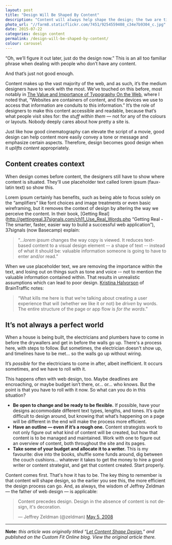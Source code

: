 ```yaml
---
layout: post
title: "Design Will Be Shaped By Content"
description: "Content will always help shape the design; the two are tied very closely. Because of this, designers should be designing “content out,” meaning starting with the content before moving to design."
photo_url: "//farm8.staticflickr.com/7451/9254559408_c34e7b9304_c.jpg"
date: 2015-07-22
categories: design content
permalink: /design-will-be-shaped-by-content/
colour: carousel
---
```


“Oh, we’ll figure it out later, just do the design now.” This is an all too familiar phrase when dealing with people who don’t have any content.

And that’s just not good enough.

Content makes up the vast majority of the web, and as such, it’s the medium designers have to work with the most. We’ve touched on this before, most notably in [The Value and Importance of Typography On the Web](writings/value-and-importance-of-typography-on-the-web "Value and Importance of Typography On the Web"), where I noted that, “Websites are containers of content, and the devices we use to access that information are conduits to this information.” It’s the role of designers to make this content accessible and readable, because that’s what people visit sites for: the _stuff within them_ — not for any of the colours or layouts. Nobody deeply cares about how pretty a site is.

Just like how good cinematography can elevate the script of a movie, good design can help content more easily convey a tone or message and emphasize certain aspects. Therefore, design becomes good design when it _uplifts content_ appropriately.

## Content creates context

When design comes before content, the designers still have to show where content is situated. They'll use placeholder text called lorem ipsum (faux-latin text) so show this.

Lorem ipsum certainly has benefits, such as being able to focus solely on the “amplifiers” like font choices and image treatments or even basic wireframing, but it removes the context of design by altering the way we perceive the content. In their book, [Getting Real](http://gettingreal.37signals.com/ch11_Use_Real_Words.php “Getting Real - The smarter, faster, easier way to build a successful web application”), 37signals (now Basecamp) explain:

> “…_lorem ipsum_ changes the way copy is viewed. It reduces text-based content to a visual design element -- a shape of text -- instead of what it should be: valuable information someone is going to have to enter and/or read.”

When we use placeholder text, we are removing the importance within the text, and losing out on things such as tone and voice -- not to mention the valuable information contained within. That results in unrealistic assumptions which can lead to poor design. [Kristina Halvorson](http://www.adaptivepath.com/ideas/death-to-lorem-ipsum-other-adventures-in-content/ "Death to Lorem Ipsum & Other Adventures in Content") of BrainTraffic notes:

> “What kills me here is that we’re talking about creating a user experience that will (whether we like it or not) be _driven_ by words. The entire structure of the page or app flow is _for the words_.”

## It’s not always a perfect world

When a house is being built, the electricians and plumbers have to come in before the drywallers and get in before the walls go up. There's a process here, with steps to follow. But sometimes, the electrician doesn't show up, and timelines have to be met… so the walls go up without wiring.

It’s _possible_ for the electricians to come in after, albeit inefficient. It occurs sometimes, and we have to roll with it.

This happens often with web design, too. Maybe deadlines are encroaching, or maybe budget isn’t there, or… or… who knows. But the point is that you have to roll with it now. So what can you do in this situation?

*   **Be open to change and be ready to be flexible.** If possible, have your designs accommodate different text types, lengths, and tones. It’s quite difficult to design around, but knowing that what’s happening on a page will be different in the end will make the process more efficient.
*   **Have an outline — even if it’s a rough one.** Content strategists work to not only figure out what kind of content will be created, but how that content is to be managed and maintained. Work with one to figure out an overview of content, both throughout the site and its pages.
*   **Take some of your budget and allocate it to a writer.** This is my favourite: dive into the books, shuffle some funds around, dig between the couch cushions… whatever it takes to get the money to hire a good writer or content strategist, and get that content created. Start properly.

Content comes first. That's how it has to be. The key thing to remember is that content will shape design, so the earlier you see this, the more efficient the design process can go. And, as always, the wisdom of Jeffrey Zeldman — the father of web design — is applicable:

<blockquote class="twitter-tweet" lang="en"><p lang="en" dir="ltr">Content precedes design. Design in the absence of content is not design, it's decoration.</p>— Jeffrey Zeldman (@zeldman) <a href="https://twitter.com/zeldman/status/804159148">May 5, 2008</a></blockquote>
<script async src="//platform.twitter.com/widgets.js" charset="utf-8"></script>

***

**Note:** *this article was originally titled “[Let Content Shape Design](http://customfitonline.com/news/2015/7/22/content-as-design/),” and published on the Custom Fit Online blog. View the original article there.*
